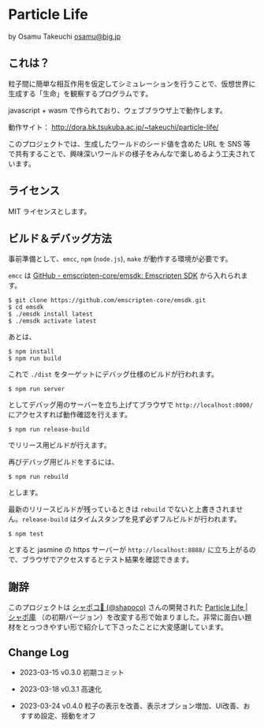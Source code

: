 Particle Life
==
by Osamu Takeuchi <osamu@big.jp>

これは？
--
粒子間に簡単な相互作用を仮定してシミュレーションを行うことで、仮想世界に生成する「生命」を観察するプログラムです。

javascript + wasm で作られており、ウェブブラウザ上で動作します。

動作サイト：
http://dora.bk.tsukuba.ac.jp/~takeuchi/particle-life/

このプロジェクトでは、生成したワールドのシード値を含めた URL を SNS 等で共有することで、興味深いワールドの様子をみんなで楽しめるよう工夫されています。

ライセンス
--
MIT ライセンスとします。


ビルド＆デバッグ方法
--

事前準備として、``emcc``, ``npm`` (``node.js``), ``make`` が動作する環境が必要です。

``emcc`` は [GitHub - emscripten-core/emsdk: Emscripten SDK](https://github.com/emscripten-core/emsdk) から入れられます。

```
$ git clone https://github.com/emscripten-core/emsdk.git
$ cd emsdk
$ ./emsdk install latest
$ ./emsdk activate latest
```
あとは、

```
$ npm install
$ npm run build
```

これで ``./dist`` をターゲットにデバッグ仕様のビルドが行われます。

```
$ npm run server
```

としてデバッグ用のサーバーを立ち上げてブラウザで ``http://localhost:8000/`` にアクセスすれば動作確認を行えます。

```
$ npm run release-build
```

でリリース用ビルドが行えます。

再びデバッグ用ビルドをするには、

```
$ npm run rebuild
```

とします。

最新のリリースビルドが残っているときは ``rebuild`` でないと上書きされません。``release-build`` はタイムスタンプを見ず必ずフルビルドが行われます。

```
$ npm test
```

とすると jasmine の https サーバーが ``http://localhost:8888/`` に立ち上がるので、ブラウザでアクセスするとテスト結果を確認できます。


謝辞
--
このプロジェクトは [シャポコ🌵 (@shapoco)](https://twitter.com/shapoco) さんの開発された [Particle Life \| シャポ庫](https://www.shapoco.net/particlelife/) （の初期バージョン）を改変する形で始まりました。非常に面白い題材をとっつきやすい形で紹介して下さったことに大変感謝しています。

Change Log
--
- 2023-03-15 v0.3.0
初期コミット

- 2023-03-18 v0.3.1
高速化

- 2023-03-24 v0.4.0
粒子の表示を改善、表示オプション増加、UI改善、おすすめ設定、揺動をオフ
